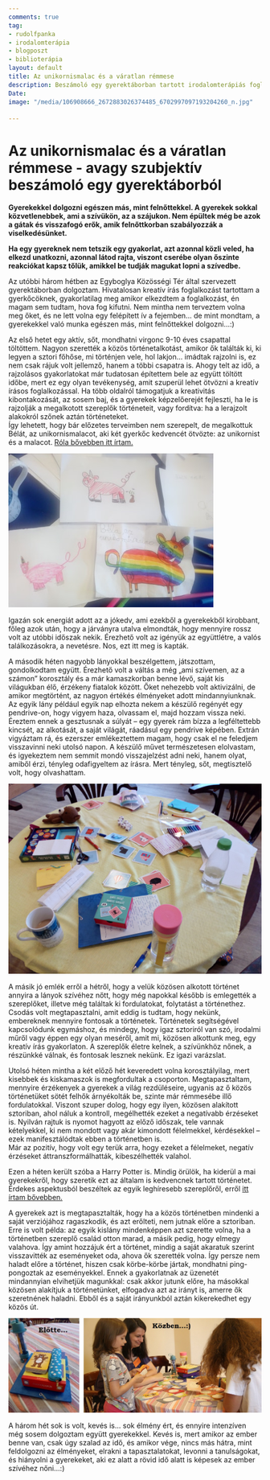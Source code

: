```yaml
---
comments: true
tag:
- rudolfpanka
- irodalomterápia
- blogposzt
- biblioterápia
layout: default
title: Az unikornismalac és a váratlan rémmese
description: Beszámoló egy gyerektáborban tartott irodalomterápiás foglalkozásaimról.
Date: 
image: "/media/106908666_2672883026374485_6702997097193204260_n.jpg"

---
```

# Az unikornismalac és a váratlan rémmese - avagy szubjektív beszámoló egy gyerektáborból

**Gyerekekkel dolgozni egészen más, mint felnőttekkel. A gyerekek sokkal közvetlenebbek, ami a szívükön, az a szájukon. Nem épültek még be azok a gátak és visszafogó erők, amik felnőttkorban szabályozzák a viselkedésünket.**

**Ha egy gyereknek nem tetszik egy gyakorlat, azt azonnal közli veled, ha elkezd unatkozni, azonnal látod rajta, viszont cserébe olyan őszinte reakciókat kapsz tőlük, amikkel be tudják magukat lopni a szívedbe.**

Az utóbbi három hétben az Egyboglya Közösségi Tér által szervezett gyerektáborban dolgoztam. Hivatalosan kreatív írás foglalkozást tartottam a gyerkőcöknek, gyakorlatilag meg amikor elkezdtem a foglalkozást, én magam sem tudtam, hova fog kifutni. Nem mintha nem terveztem volna meg őket, és ne lett volna egy felépített ív a fejemben... de mint mondtam, a gyerekekkel való munka egészen más, mint felnőttekkel dolgozni...:)

Az első hetet egy aktív, sőt, mondhatni virgonc 9-10 éves csapattal töltöttem. Nagyon szerették a közös történetalkotást, amikor ők találták ki, ki legyen a sztori főhőse, mi történjen vele, hol lakjon... imádtak rajzolni is, ez nem csak rájuk volt jellemző, hanem a többi csapatra is. Ahogy telt az idő, a rajzolásos gyakorlatokat már tudatosan építettem bele az együtt töltött időbe, mert ez egy olyan tevékenység, amit szuperül lehet ötvözni a kreatív írásos foglalkozással. Ha több oldalról támogatjuk a kreativitás kibontakozását, az sosem baj, és a gyerekek képzelőerejét fejleszti, ha le is rajzolják a megalkotott szereplők történeteit, vagy fordítva: ha a lerajzolt alakokról szőnek aztán történeteket.  
Így lehetett, hogy bár előzetes terveimben nem szerepelt, de megalkottuk Bélát, az unikornismalacot, aki két gyerkőc kedvencét ötvözte: az unikornist és a malacot. [Róla bővebben itt írtam.](https://www.facebook.com/263008247482207/photos/a.265268033922895/955684121547946/)

![](/media/105594852_1151833895193425_6773018924846129260_n.jpg)

Igazán sok energiát adott az a jókedv, ami ezekből a gyerekekből kirobbant, főleg azok után, hogy a járványra utalva elmondták, hogy mennyire rossz volt az utóbbi időszak nekik. Érezhető volt az igényük az együttlétre, a valós találkozásokra, a nevetésre. Nos, ezt itt meg is kapták.

A második héten nagyobb lányokkal beszélgettem, játszottam, gondolkodtam együtt. Érezhető volt a váltás a még „ami szívemen, az a számon” korosztály és a már kamaszkorban benne lévő, saját kis világukban élő, érzékeny fiatalok között. Őket nehezebb volt aktivizálni, de amikor megtörtént, az nagyon értékés élményeket adott mindannyiunknak. Az egyik lány például egyik nap elhozta nekem a készülő regényét egy pendrive-on, hogy vigyem haza, olvassam el, majd hozzam vissza neki. Éreztem ennek a gesztusnak a súlyát – egy gyerek rám bízza a legféltettebb kincsét, az alkotását, a saját világát, ráadásul egy pendrive képében. Extrán vigyáztam rá, és ezerszer emlékeztettem magam, hogy csak el ne feledjem visszavinni neki utolsó napon. A készülő művet természetesen elolvastam, és igyekeztem nem semmit mondó visszajelzést adni neki, hanem olyat, amiből érzi, tényleg odafigyeltem az írásra. Mert tényleg, sőt, megtisztelő volt, hogy olvashattam.

![](/media/106908666_2672883026374485_6702997097193204260_n.jpg)

A másik jó emlék erről a hétről, hogy a velük közösen alkotott történet annyira a lányok szívéhez nőtt, hogy még napokkal később is emlegették a szereplőket, illetve még találtak ki fordulatokat, folytatást a történethez. Csodás volt megtapasztalni, amit eddig is tudtam, hogy nekünk, embereknek mennyire fontosak a történetek. Történetek segítségével kapcsolódunk egymáshoz, és mindegy, hogy igaz sztoriról van szó, irodalmi műről vagy éppen egy olyan meséről, amit mi, közösen alkottunk meg, egy kreatív írás gyakorlaton. A szereplők életre kelnek, a szívünkhöz nőnek, a részünkké válnak, és fontosak lesznek nekünk. Ez igazi varázslat.

Utolsó héten mintha a két előző hét keveredett volna korosztályilag, mert kisebbek és kiskamaszok is megfordultak a csoporton. Megtapasztaltam, mennyire érzékenyek a gyerekek a világ rezdüléseire, ugyanis az ő közös történetüket sötét felhők árnyékolták be, szinte már rémmesébe illő fordulatokkal. Viszont szuper dolog, hogy egy ilyen, közösen alakított sztoriban, ahol náluk a kontroll, megélhették ezeket a negatívabb érzéseket is. Nyilván rajtuk is nyomot hagyott az előző időszak, tele vannak kételyekkel, ki nem mondott vagy akár kimondott félelmekkel, kérdésekkel – ezek manifesztálódtak ebben a történetben is.  
Már az pozitív, hogy volt egy terük arra, hogy ezeket a félelmeket, negatív érzéseket áttranszformálhatták, kibeszélhették valahol.

Ezen a héten került szóba a Harry Potter is. Mindig örülök, ha kiderül a mai gyerekekről, hogy szeretik ezt az általam is kedvencnek tartott történetet. Érdekes aspektusból beszéltek az egyik leghíresebb szereplőről, erről [itt írtam bővebben.](https://www.facebook.com/263008247482207/photos/a.265268033922895/964297037353321/)

A gyerekek azt is megtapasztalták, hogy ha a közös történetben mindenki a saját verziójához ragaszkodik, és azt erőlteti, nem jutnak előre a sztoriban. Erre is volt példa: az egyik kislány mindenképpen azt szerette volna, ha a történetben szereplő család otton marad, a másik pedig, hogy elmegy valahova. Így amint hozzájuk ért a történet, mindig a saját akaratuk szerint visszavitték az eseményeket oda, ahova ők szerették volna. Így persze nem haladt előre a történet, hiszen csak körbe-körbe jártak, mondhatni ping-pongoztak az eseményekkel. Ennek a gyakorlatnak az üzenetét mindannyian elvihetjük magunkkal: csak akkor jutunk előre, ha másokkal közösen alakítjuk a történetünket, elfogadva azt az irányt is, amerre ők szeretnének haladni. Ebből és a saját irányunkból aztán kikerekedhet egy közös út.

![](/media/107656863_760921548062674_3533311268753494394_n.jpg)

A három hét sok is volt, kevés is... sok élmény ért, és ennyire intenzíven még sosem dolgoztam együtt gyerekekkel. Kevés is, mert amikor az ember benne van, csak úgy szalad az idő, és amikor vége, nincs más hátra, mint feldolgozni az élményeket, elrakni a tapasztalatokat, levonni a tanulságokat, és hiányolni a gyerekeket, aki ez alatt a rövid idő alatt is képesek az ember szívéhez nőni...:)